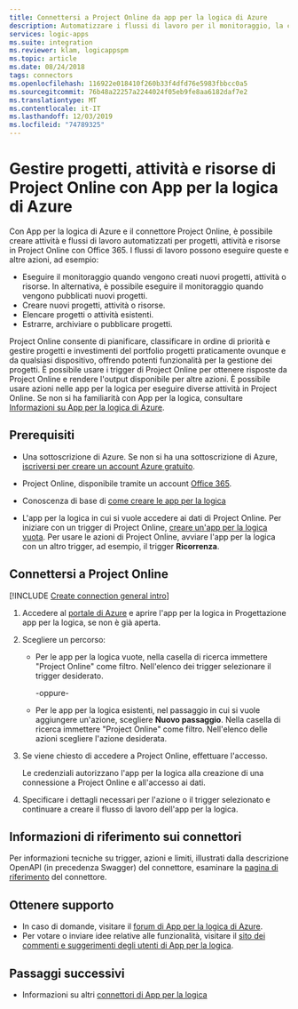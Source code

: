 ```yaml
---
title: Connettersi a Project Online da app per la logica di Azure
description: Automatizzare i flussi di lavoro per il monitoraggio, la creazione e la gestione di progetti, attività e risorse di Project Online con App per la logica di Azure
services: logic-apps
ms.suite: integration
ms.reviewer: klam, logicappspm
ms.topic: article
ms.date: 08/24/2018
tags: connectors
ms.openlocfilehash: 116922e018410f260b33f4dfd76e5983fbbcc0a5
ms.sourcegitcommit: 76b48a22257a2244024f05eb9fe8aa6182daf7e2
ms.translationtype: MT
ms.contentlocale: it-IT
ms.lasthandoff: 12/03/2019
ms.locfileid: "74789325"
---
```

# <a name="manage-project-online-projects-tasks-and-resources-by-using-azure-logic-apps"></a>Gestire progetti, attività e risorse di Project Online con App per la logica di Azure

Con App per la logica di Azure e il connettore Project Online, è possibile creare attività e flussi di lavoro automatizzati per progetti, attività e risorse in Project Online con Office 365. I flussi di lavoro possono eseguire queste e altre azioni, ad esempio:

* Eseguire il monitoraggio quando vengono creati nuovi progetti, attività o risorse. In alternativa, è possibile eseguire il monitoraggio quando vengono pubblicati nuovi progetti.
* Creare nuovi progetti, attività o risorse.
* Elencare progetti o attività esistenti.
* Estrarre, archiviare o pubblicare progetti.

Project Online consente di pianificare, classificare in ordine di priorità e gestire progetti e investimenti del portfolio progetti praticamente ovunque e da qualsiasi dispositivo, offrendo potenti funzionalità per la gestione dei progetti. È possibile usare i trigger di Project Online per ottenere risposte da Project Online e rendere l'output disponibile per altre azioni. È possibile usare azioni nelle app per la logica per eseguire diverse attività in Project Online. Se non si ha familiarità con App per la logica, consultare [Informazioni su App per la logica di Azure](../logic-apps/logic-apps-overview.md).

## <a name="prerequisites"></a>Prerequisiti

* Una sottoscrizione di Azure. Se non si ha una sottoscrizione di Azure, [iscriversi per creare un account Azure gratuito](https://azure.microsoft.com/free/). 

* Project Online, disponibile tramite un account [Office 365](https://www.office.com/). 

* Conoscenza di base di [come creare le app per la logica](../logic-apps/quickstart-create-first-logic-app-workflow.md)

* L'app per la logica in cui si vuole accedere ai dati di Project Online. Per iniziare con un trigger di Project Online, [creare un'app per la logica vuota](../logic-apps/quickstart-create-first-logic-app-workflow.md). Per usare le azioni di Project Online, avviare l'app per la logica con un altro trigger, ad esempio, il trigger **Ricorrenza**.

## <a name="connect-to-project-online"></a>Connettersi a Project Online

[!INCLUDE [Create connection general intro](../../includes/connectors-create-connection-general-intro.md)]

1. Accedere al [portale di Azure](https://portal.azure.com) e aprire l'app per la logica in Progettazione app per la logica, se non è già aperta.

1. Scegliere un percorso: 

   * Per le app per la logica vuote, nella casella di ricerca immettere "Project Online" come filtro. 
   Nell'elenco dei trigger selezionare il trigger desiderato. 

     -oppure-

   * Per le app per la logica esistenti, nel passaggio in cui si vuole aggiungere un'azione, scegliere **Nuovo passaggio**. Nella casella di ricerca immettere "Project Online" come filtro. Nell'elenco delle azioni scegliere l'azione desiderata.

1. Se viene chiesto di accedere a Project Online, effettuare l'accesso.

   Le credenziali autorizzano l'app per la logica alla creazione di una connessione a Project Online e all'accesso ai dati.

1. Specificare i dettagli necessari per l'azione o il trigger selezionato e continuare a creare il flusso di lavoro dell'app per la logica.

## <a name="connector-reference"></a>Informazioni di riferimento sui connettori

Per informazioni tecniche su trigger, azioni e limiti, illustrati dalla descrizione OpenAPI (in precedenza Swagger) del connettore, esaminare la [pagina di riferimento](/connectors/projectonline/) del connettore.

## <a name="get-support"></a>Ottenere supporto

* In caso di domande, visitare il [forum di App per la logica di Azure](https://social.msdn.microsoft.com/Forums/en-US/home?forum=azurelogicapps).
* Per votare o inviare idee relative alle funzionalità, visitare il [sito dei commenti e suggerimenti degli utenti di App per la logica](https://aka.ms/logicapps-wish).

## <a name="next-steps"></a>Passaggi successivi

* Informazioni su altri [connettori di App per la logica](../connectors/apis-list.md)